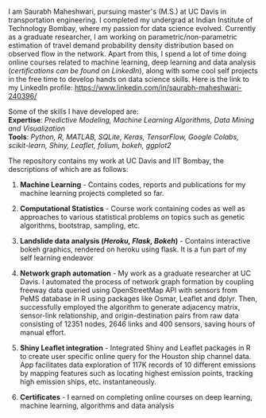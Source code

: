 
I am Saurabh Maheshwari, pursuing master's (M.S.) at UC Davis in transportation engineering. I completed my undergrad at Indian 
Institute of Technology Bombay, where my passion for data science evolved. Currently as a  graduate researcher, I am 
working on parametric/non-parametric estimation of travel demand probability density distribution based on observed flow in the network. Apart from this, I spend a lot of time doing online courses related to machine learning, deep learning and data analysis (_certifications can be found on LinkedIn_), along with some cool self projects in the free time to develop hands on data science skills. Here is the link to my LinkedIn profile: https://www.linkedin.com/in/saurabh-maheshwari-240396/ 

Some of the skills I have developed are: <br>
__Expertise__: _Predictive Modeling, Machine Learning Algorithms, Data Mining and Visualization_ <br>
__Tools__: _Python, R, MATLAB, SQLite, Keras, TensorFlow, Google Colabs, scikit-learn, Shiny, Leaflet, folium, bokeh, ggplot2_

The repository contains my work at UC Davis and IIT Bombay, the descriptions of which are as follows: 

1) __Machine Learning__ - Contains codes, reports and publications for my machine learning projects completed so far.  
2) __Computational Statistics__ - Course work containing codes as well as approaches to various statistical problems on topics 
such as genetic algorithms, bootstrap, sampling, etc.
 3) __Landslide data analysis (_Heroku, Flask, Bokeh_)__ - Contains interactive bokeh graphics, rendered on heroku using flask. It
 is a fun part of my self learning endeavor 

4) __Network graph automation__ - My work as a graduate researcher at UC Davis. I automated the process of network graph 
formation by coupling freeway data queried using OpenStreetMap API with sensors from PeMS database in R using packages 
like Osmar, Leaflet and dplyr. Then, successfully employed the algorithm to generate adjacency matrix, sensor-link 
relationship, and origin-destination pairs from raw data consisting of 12351 nodes, 2646 links and 400 sensors, 
saving hours of manual effort.

 5) __Shiny Leaflet integration__ - Integrated Shiny and Leaflet packages in R to create user specific online query for the 
Houston ship channel data. App facilitates data exploration of 117K records of 10 different emissions by mapping features 
such as locating highest emission points, tracking high emission ships, etc. instantaneously. 
6) __Certificates__ - I earned on completing online courses on deep learning, machine learning, algorithms and data analysis
